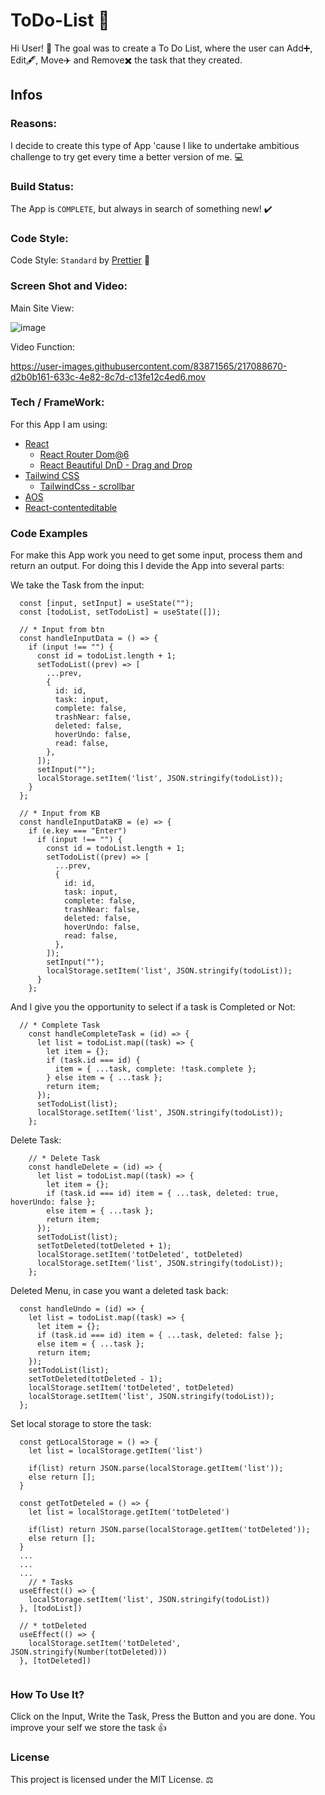# ToDo-List :bookmark_tabs:

Hi User! :wave: The goal was to create a To Do List, where the user can Add:heavy_plus_sign:, Edit:fountain_pen:, Move:airplane: and Remove:heavy_multiplication_x: the task that they created.

## Infos

### Reasons:

I decide to create this type of App 'cause I like to undertake ambitious challenge to try get every time a better version of me. :computer:

### Build Status:

The App is `COMPLETE`, but always in search of something new! :heavy_check_mark:

### Code Style:

Code Style: `Standard` by [Prettier](https://prettier.io/) :confetti_ball:

### Screen Shot and Video:

Main Site View:

![image](https://user-images.githubusercontent.com/83871565/217081282-91555d29-c4b6-46b4-a218-22600dbedb45.png)

Video Function:


https://user-images.githubusercontent.com/83871565/217088670-d2b0b161-633c-4e82-8c7d-c13fe12c4ed6.mov


### Tech / FrameWork:

For this App I am using:

- [React](https://en.reactjs.org/)
  - [React Router Dom@6](https://reactrouter.com/en/main)
  - [React Beautiful DnD - Drag and Drop](https://www.npmjs.com/package/react-beautiful-dnd)
- [Tailwind CSS](https://tailwindcss.com/)
  - [TailwindCss - scrollbar](https://www.npmjs.com/package/tailwind-scrollbar)
- [AOS](https://www.npmjs.com/package/aos)
- [React-contenteditable](https://github.com/lovasoa/react-contenteditable#readme)


### Code Examples

For make this App work you need to get some input, process them and return an output. For doing this I devide the App into several parts:

We take the Task from the input:
```
  const [input, setInput] = useState("");
  const [todoList, setTodoList] = useState([]);
  
  // * Input from btn
  const handleInputData = () => {
    if (input !== "") {
      const id = todoList.length + 1;
      setTodoList((prev) => [
        ...prev,
        {
          id: id,
          task: input,
          complete: false,
          trashNear: false,
          deleted: false,
          hoverUndo: false,
          read: false,
        },
      ]);
      setInput("");
      localStorage.setItem('list', JSON.stringify(todoList));
    }
  };
  
  // * Input from KB
  const handleInputDataKB = (e) => {
    if (e.key === "Enter")
      if (input !== "") {
        const id = todoList.length + 1;
        setTodoList((prev) => [
          ...prev,
          {
            id: id,
            task: input,
            complete: false,
            trashNear: false,
            deleted: false,
            hoverUndo: false,
            read: false,
          },
        ]);
        setInput("");
        localStorage.setItem('list', JSON.stringify(todoList));
      }
    };
```

And I give you the opportunity to select if a task is Completed or Not:

```
  // * Complete Task
    const handleCompleteTask = (id) => {
      let list = todoList.map((task) => {
        let item = {};
        if (task.id === id) {
          item = { ...task, complete: !task.complete };
        } else item = { ...task };
        return item;
      });
      setTodoList(list);
      localStorage.setItem('list', JSON.stringify(todoList));
    };
```

Delete Task:

```
    // * Delete Task
    const handleDelete = (id) => {
      let list = todoList.map((task) => {
        let item = {};
        if (task.id === id) item = { ...task, deleted: true, hoverUndo: false };
        else item = { ...task };
        return item;
      });
      setTodoList(list);
      setTotDeleted(totDeleted + 1);
      localStorage.setItem('totDeleted', totDeleted)
      localStorage.setItem('list', JSON.stringify(todoList));
    };
```

Deleted Menu, in case you want a deleted task back:

```
  const handleUndo = (id) => {
    let list = todoList.map((task) => {
      let item = {};
      if (task.id === id) item = { ...task, deleted: false };
      else item = { ...task };
      return item;
    });
    setTodoList(list);
    setTotDeleted(totDeleted - 1);
    localStorage.setItem('totDeleted', totDeleted)
    localStorage.setItem('list', JSON.stringify(todoList));
  };
```

Set local storage to store the task:

```
  const getLocalStorage = () => {
    let list = localStorage.getItem('list')
    
    if(list) return JSON.parse(localStorage.getItem('list'));
    else return [];
  }

  const getTotDeteled = () => {
    let list = localStorage.getItem('totDeleted')

    if(list) return JSON.parse(localStorage.getItem('totDeleted'));
    else return [];
  }
  ...
  ...
  ...
    // * Tasks
  useEffect(() => {
    localStorage.setItem('list', JSON.stringify(todoList))
  }, [todoList])

  // * totDeleted
  useEffect(() => {
    localStorage.setItem('totDeleted', JSON.stringify(Number(totDeleted)))
  }, [totDeleted])
  
```

### How To Use It?

Click on the Input, Write the Task, Press the Button and you are done. You improve your self we store the task :thumbsup:

### License

This project is licensed under the MIT License. :balance_scale:
